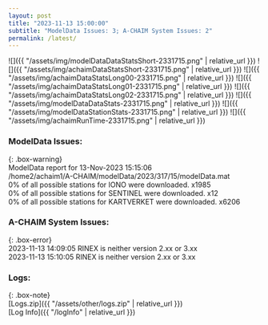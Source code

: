 ```yaml
---
layout: post
title: "2023-11-13 15:00:00"
subtitle: "ModelData Issues: 3; A-CHAIM System Issues: 2"
permalink: /latest/
---
```


![]({{ "/assets/img/modelDataDataStatsShort-2331715.png" | relative_url }})
![]({{ "/assets/img/achaimDataStatsShort-2331715.png" | relative_url }})
![]({{ "/assets/img/achaimDataStatsLong00-2331715.png" | relative_url }})
![]({{ "/assets/img/achaimDataStatsLong01-2331715.png" | relative_url }})
![]({{ "/assets/img/achaimDataStatsLong02-2331715.png" | relative_url }})
![]({{ "/assets/img/modelDataDataStats-2331715.png" | relative_url }})
![]({{ "/assets/img/modelDataStationStats-2331715.png" | relative_url }})
![]({{ "/assets/img/achaimRunTime-2331715.png" | relative_url }})


### ModelData Issues:  
  
{: .box-warning}  
 ModelData report for 13-Nov-2023 15:15:06   
 /home2/achaim1/A-CHAIM/modelData/2023/317/15/modelData.mat   
 0% of all possible stations for IONO were downloaded. x1985   
 0% of all possible stations for SENTINEL were downloaded. x12   
 0% of all possible stations for KARTVERKET were downloaded. x6206   
  
### A-CHAIM System Issues:  
  
{: .box-error}  
2023-11-13 14:09:05 RINEX is neither version 2.xx or 3.xx  
2023-11-13 15:10:05 RINEX is neither version 2.xx or 3.xx  

### Logs:  
  
{: .box-note}  
[Logs.zip]({{ "/assets/other/logs.zip" | relative_url }})  
[Log Info]({{ "/logInfo" | relative_url }})  
